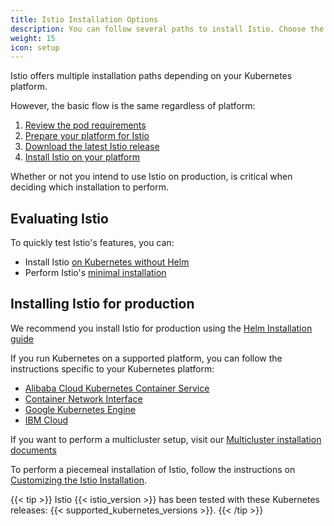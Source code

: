 ```yaml
---
title: Istio Installation Options
description: You can follow several paths to install Istio. Choose the path that best suits your needs and platform.
weight: 15
icon: setup
---
```


Istio offers multiple installation paths depending on your Kubernetes platform.

However, the basic flow is the same regardless of platform:

1. [Review the pod requirements](./reqs/index.md)
1. [Prepare your platform for Istio](./platform/_index.md)
1. [Download the latest Istio release](./download-release/index.md)
1. [Install Istio on your platform](./helm/index.md)

Whether or not you intend to use Istio on production, is critical when deciding
which installation to perform.

## Evaluating Istio

To quickly test Istio's features, you can:

- Install Istio [on Kubernetes without Helm](./kubernetes/index.md)
- Perform Istio's [minimal installation](./minimal/index.md)

## Installing Istio for production

We recommend you install Istio for production using the
[Helm Installation guide](./install/helm/index)

If you run Kubernetes on a supported platform, you can follow the instructions
specific to your Kubernetes platform:

- [Alibaba Cloud Kubernetes Container Service](./alibaba/index.md)
- [Container Network Interface](./cni/index.md)
- [Google Kubernetes Engine](./gke/index.md)
- [IBM Cloud](./ibm/index.md)

If you want to perform a multicluster setup, visit our
[Multicluster installation documents](./multicluster/index.md)

To perform a piecemeal installation of Istio, follow the instructions on
[Customizing the Istio Installation](./custom/index.md).

{{< tip >}}
Istio {{< istio_version >}} has been tested with these Kubernetes releases:
{{< supported_kubernetes_versions >}}.
{{< /tip >}}

